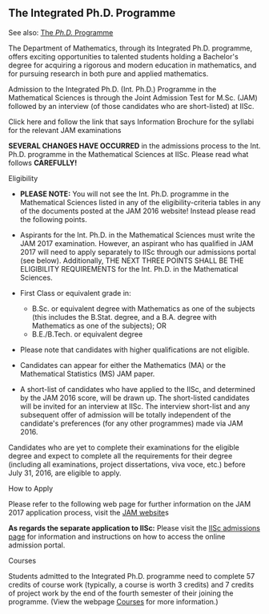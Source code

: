 ---
---

## The Integrated Ph.D. Programme

See also: [The _Ph.D._ Programme]({{site.baseurl}}/degprog-phd)

The Department of Mathematics, through its Integrated Ph.D. programme, offers
exciting opportunities to talented students holding a Bachelor's degree for
acquiring a rigorous and modern education in mathematics, and for pursuing
research in both pure and applied mathematics.

Admission to the Integrated Ph.D. (Int. Ph.D.) Programme in the Mathematical
Sciences is through the Joint Admission Test for M.Sc. (JAM) followed by an
interview (of those candidates who are short-listed) at IISc.

Click here and follow the link that says Information Brochure for the syllabi
for the relevant JAM examinations

__SEVERAL CHANGES HAVE OCCURRED__ in the admissions process to the Int. Ph.D.
programme in the Mathematical Sciences at IISc. Please read what follows
__CAREFULLY!__

Eligibility


* __PLEASE NOTE:__ You will not see the Int. Ph.D. programme in the Mathematical
  Sciences listed in any of the eligibility-criteria tables in any of the
  documents posted at the JAM 2016 website! Instead please read the following
  points.

* Aspirants for the Int. Ph.D. in the Mathematical Sciences must write the JAM
  2017 examination. However, an aspirant who has qualified in JAM 2017 will
  need to apply separately to IISc through our admissions portal (see below).
  Additionally, THE NEXT THREE POINTS SHALL BE THE ELIGIBILITY REQUIREMENTS for
  the Int. Ph.D. in the Mathematical Sciences.

* First Class or equivalent grade in:

  - B.Sc. or equivalent degree with Mathematics as one of the subjects (this
    includes the B.Stat. degree, and a B.A. degree with Mathematics as one of
    the subjects); OR
  - B.E./B.Tech. or equivalent degree

* Please note that candidates with higher qualifications are not eligible.

* Candidates can appear for either the Mathematics (MA) or the Mathematical
  Statistics (MS) JAM paper.

*  A short-list of candidates who have applied to the IISc, and determined by
  the JAM 2016 score, will be drawn up. The short-listed candidates will be
  invited for an interview at IISc. The interview short-list and any subsequent
  offer of admission will be totally independent of the candidate's preferences
  (for any other programmes) made via JAM 2016.

Candidates who are yet to complete their examinations for the eligible degree
and expect to complete all the requirements for their degree (including all
examinations, project dissertations, viva voce, etc.) before July 31, 2016, are
eligible to apply.

How to Apply

Please refer to the following web page for further information on the JAM 2017
application process, visit the [JAM website](http://jam.iitd.ac.in/)s

**As regards the separate application to IISc:** Please visit the [IISc admissions page](http://iisc.ac.in/admissions/) for
information and instructions on how to access the online admission portal.




Courses

Students admitted to the Integrated Ph.D. programme need to complete 57 credits
of course work (typically, a course is worth 3 credits) and 7 credits of
project work by the end of the fourth semester of their joining the programme.
(View the webpage [Courses](./course-list.html) for more information.)
